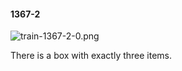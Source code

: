 #### 1367-2
![train-1367-2-0.png](https://github.com/lil-lab/nlvr/raw/master/nlvr/train/images/57/train-1367-2-0.png "train-1367-2-0.png")

There is a box with exactly three items.
